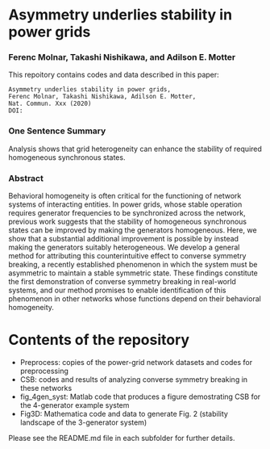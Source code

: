 # Asymmetry underlies stability in power grids
### Ferenc Molnar, Takashi Nishikawa, and Adilson E. Motter

This repoitory contains codes and data described in this paper:
```
Asymmetry underlies stability in power grids,
Ferenc Molnar, Takashi Nishikawa, Adilson E. Motter,
Nat. Commun. Xxx (2020)
DOI:
```

### One Sentence Summary
Analysis shows that grid heterogeneity can enhance the stability of required homogeneous synchronous states.

### Abstract
Behavioral homogeneity is often critical for the functioning of network systems
of interacting entities. In power grids, whose stable operation requires
generator frequencies to be synchronized across the network, previous work
suggests that the stability of homogeneous synchronous states can be improved
by making the generators homogeneous. Here, we show that a substantial additional
improvement is possible by instead making the generators suitably
heterogeneous. We develop a general method for attributing this counterintuitive
effect to converse symmetry breaking, a recently established phenomenon
in which the system must be asymmetric to maintain a stable symmetric state.
These findings constitute the first demonstration of converse symmetry breaking
in real-world systems, and our method promises to enable identification of
this phenomenon in other networks whose functions depend on their behavioral
homogeneity.

# Contents of the repository
- Preprocess: copies of the power-grid network datasets and codes for preprocessing
- CSB: codes and results of analyzing converse symmetry breaking in these networks
- fig_4gen_syst: Matlab code that produces a figure demostrating CSB for the 4-generator example system
- Fig3D: Mathematica code and data to generate Fig. 2 (stability landscape of the 3-generator system)

Please see the README.md file in each subfolder for further details.
